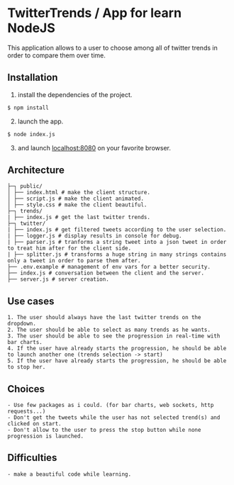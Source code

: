 # TwitterTrends / App for learn NodeJS

This application allows to a user to choose among all of twitter trends in order to compare them over time.


## Installation

1. install the dependencies of the project.

```bash
$ npm install
```

2. launch the app.
```bash
$ node index.js
```

3. and launch [localhost:8080](localhost:8080) on your favorite browser.



## Architecture

```
├─┐ public/
│ ├── index.html # make the client structure.
│ ├── script.js # make the client animated.
│ ├── style.css # make the client beautiful.
├─┐ trends/
| ├── index.js # get the last twitter trends.
├─┐ twitter/
| ├── index.js # get filtered tweets according to the user selection.
| ├── logger.js # display results in console for debug.
| ├── parser.js # tranforms a string tweet into a json tweet in order to treat him after for the client side.
| ├── splitter.js # transforms a huge string in many strings contains only a tweet in order to parse them after.
├── .env.example # management of env vars for a better security.
├── index.js # conversation between the client and the server.
├── server.js # server creation.

```

## Use cases

```
1. The user should always have the last twitter trends on the dropdown.
2. The user should be able to select as many trends as he wants.
3. The user should be able to see the progression in real-time with bar charts.
4. If the user have already starts the progression, he should be able to launch another one (trends selection -> start)
5. If the user have already starts the progression, he should be able to stop her.
```

## Choices

```
- Use few packages as i could. (for bar charts, web sockets, http requests...)
- Don't get the tweets while the user has not selected trend(s) and clicked on start.
- Don't allow to the user to press the stop button while none progression is launched.
```

## Difficulties

```
- make a beautiful code while learning.
```
